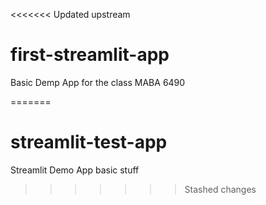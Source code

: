 <<<<<<< Updated upstream
# first-streamlit-app
Basic Demp App for the class MABA 6490

=======
# streamlit-test-app
Streamlit Demo App
basic stuff
>>>>>>> Stashed changes
